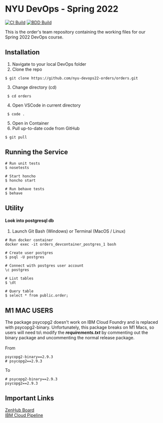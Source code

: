 # NYU DevOps - Spring 2022
[![CI Build](https://github.com/nyu-devops22-orders/orders/actions/workflows/workflow.yml/badge.svg)](https://github.com/nyu-devops22-orders/orders/actions/workflows/workflow.yml)   [![BDD Build](https://github.com/nyu-devops22-orders/orders/actions/workflows/bdd.yml/badge.svg)](https://github.com/nyu-devops22-orders/orders/actions/workflows/bdd.yml)

This is the order's team repository containing the working files for our Spring 2022 DevOps course. 

## Installation
1. Navigate to your local DevOps folder
2. Clone the repo
```
$ git clone https://github.com/nyu-devops22-orders/orders.git
```
3. Change directory (cd)

```
 $ cd orders
```
4. Open VSCode in current directory
```
 $ code . 
```
5. Open in Container
6. Pull up-to-date code from GitHub
```
$ git pull
```

## Running the Service
```
# Run unit tests
$ nosetests

# Start honcho
$ honcho start

# Run behave tests
$ behave
```


## Utility

#### Look into postgresql db 
1. Launch Git Bash (Windows) or Terminal (MacOS / Linux)
```
# Run docker container
docker exec -it orders_devcontainer_postgres_1 bash

# Create user postgres
$ psql -U postgres

# Connect with postgres user account
\c postgres

# List tables
$ \dt

# Query table
$ select * from public.order;
```

## **M1 MAC USERS**
The package psycopg2 doesn't work on IBM Cloud Foundry and is replaced with psycopg2-binary. Unfortunately, this package breaks on M1 Macs, so users will need to\ modify the ***requirements.txt*** by commenting out the binary package and uncommenting the normal release package. 
<br>
<br>
From
```
psycopg2-binary==2.9.3
# psycopg2==2.9.3

```
To
```
# psycopg2-binary==2.9.3
psycopg2==2.9.3
```

## Important Links
<a href="https://app.zenhub.com/workspaces/devops22---orders-6215269860583f0012cc1733/board">ZenHub Board</a>
<br>
<a href="https://cloud.ibm.com/devops/pipelines/feab792f-5e52-4959-a71b-0dbb1abb0d70?env_id=ibm:yp:us-south">IBM Cloud Pipeline</a>




